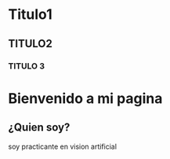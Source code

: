 # Titulo1
## TITULO2
### TITULO 3
# Bienvenido a mi pagina

  
## ¿Quien soy?
soy practicante en vision artificial

